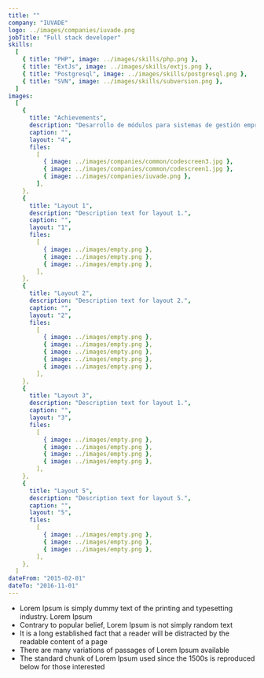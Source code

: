 ```yaml
---
title: ""
company: "IUVADE"
logo: ../images/companies/iuvade.png
jobTitle: "Full stack developer"
skills:
  [
    { title: "PHP", image: ../images/skills/php.png },
    { title: "ExtJs", image: ../images/skills/extjs.png },
    { title: "Postgresql", image: ../images/skills/postgresql.png },
    { title: "SVN", image: ../images/skills/subversion.png },
  ]
images:
  [
    {
      title: "Achievements",
      description: "Desarrollo de módulos para sistemas de gestión empresarial y gubernamental.",
      caption: "",
      layout: "4",
      files:
        [
          { image: ../images/companies/common/codescreen3.jpg },
          { image: ../images/companies/common/codescreen1.jpg },
          { image: ../images/companies/iuvade.png },
        ],
    },
    {
      title: "Layout 1",
      description: "Description text for layout 1.",
      caption: "",
      layout: "1",
      files:
        [
          { image: ../images/empty.png },
          { image: ../images/empty.png },
          { image: ../images/empty.png },
        ],
    },
    {
      title: "Layout 2",
      description: "Description text for layout 2.",
      caption: "",
      layout: "2",
      files:
        [
          { image: ../images/empty.png },
          { image: ../images/empty.png },
          { image: ../images/empty.png },
          { image: ../images/empty.png },
          { image: ../images/empty.png },
        ],
    },
    {
      title: "Layout 3",
      description: "Description text for layout 1.",
      caption: "",
      layout: "3",
      files:
        [
          { image: ../images/empty.png },
          { image: ../images/empty.png },
          { image: ../images/empty.png },
          { image: ../images/empty.png },
        ],
    },
    {
      title: "Layout 5",
      description: "Description text for layout 5.",
      caption: "",
      layout: "5",
      files:
        [
          { image: ../images/empty.png },
          { image: ../images/empty.png },
          { image: ../images/empty.png },
        ],
    },
  ]
dateFrom: "2015-02-01"
dateTo: "2016-11-01"
---
```

- Lorem Ipsum is simply dummy text of the printing and typesetting industry. Lorem Ipsum
- Contrary to popular belief, Lorem Ipsum is not simply random text
- It is a long established fact that a reader will be distracted by the readable content of a page
- There are many variations of passages of Lorem Ipsum available
- The standard chunk of Lorem Ipsum used since the 1500s is reproduced below for those interested